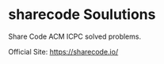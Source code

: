 sharecode Soulutions
=========

Share Code ACM ICPC solved problems.


Official Site: https://sharecode.io/

